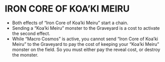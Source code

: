 
# IRON CORE OF KOA’KI MEIRU

*   Both effects of “Iron Core of Koa’ki Meiru” start a chain.
*   Sending a “Koa’ki Meiru” monster to the Graveyard is a cost to activate the second effect.
*   While “Macro Cosmos” is active, you cannot send “Iron Core of Koa’ki Meiru” to the Graveyard to pay the cost of keeping your “Koa’ki Meiru” monster on the field. So you must either pay the reveal cost, or destroy the monster.

  